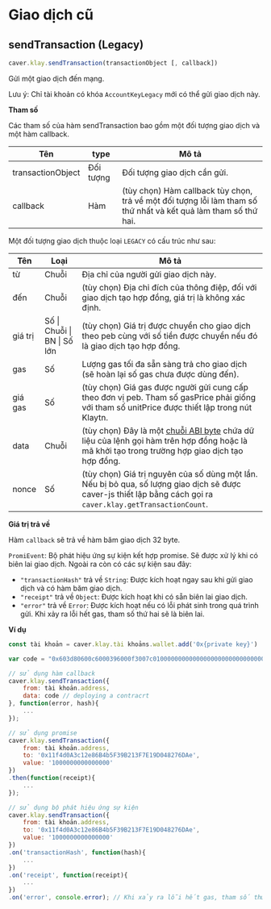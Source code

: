 # Giao dịch cũ

## sendTransaction (Legacy) <a id="sendtransaction-legacy"></a>

```javascript
caver.klay.sendTransaction(transactionObject [, callback])
```
Gửi một giao dịch đến mạng.

Lưu ý: Chỉ tài khoản có khóa `AccountKeyLegacy` mới có thể gửi giao dịch này.

**Tham số**

Các tham số của hàm sendTransaction bao gồm một đối tượng giao dịch và một hàm callback.

| Tên               | type      | Mô tả                                                                                                           |
| ----------------- | --------- | --------------------------------------------------------------------------------------------------------------- |
| transactionObject | Đối tượng | Đối tượng giao dịch cần gửi.                                                                                    |
| callback          | Hàm       | (tùy chọn) Hàm callback tùy chọn, trả về một đối tượng lỗi làm tham số thứ nhất và kết quả làm tham số thứ hai. |

Một đối tượng giao dịch thuộc loại `LEGACY` có cấu trúc như sau:

| Tên     | Loại                                   | Mô tả                                                                                                                                                                                                   |
| ------- | --------------------------------------- | ------------------------------------------------------------------------------------------------------------------------------------------------------------------------------------------------------- |
| từ      | Chuỗi                                   | Địa chỉ của người gửi giao dịch này.                                                                                                                                                                    |
| đến     | Chuỗi                                   | (tùy chọn) Địa chỉ đích của thông điệp, đối với giao dịch tạo hợp đồng, giá trị là không xác định.                                                                                                      |
| giá trị | Số \| Chuỗi \| BN \| Số lớn | (tùy chọn) Giá trị được chuyển cho giao dịch theo peb cùng với số tiền được chuyển nếu đó là giao dịch tạo hợp đồng.                                                                                    |
| gas     | Số                                      | Lượng gas tối đa sẵn sàng trả cho giao dịch (sẽ hoàn lại số gas chưa được dùng đến).                                                                                                                    |
| giá gas | Số                                      | (tùy chọn) Giá gas được người gửi cung cấp theo đơn vị peb. Tham số gasPrice phải giống với tham số unitPrice được thiết lập trong nút Klaytn.                                                          |
| data    | Chuỗi                                   | (tùy chọn) Đây là một [chuỗi ABI byte](http://solidity.readthedocs.io/en/latest/abi-spec.html) chứa dữ liệu của lệnh gọi hàm trên hợp đồng hoặc là mã khởi tạo trong trường hợp giao dịch tạo hợp đồng. |
| nonce   | Số                                      | (tùy chọn) Giá trị nguyên của số dùng một lần. Nếu bị bỏ qua, số lượng giao dịch sẽ được caver-js thiết lập bằng cách gọi ra `caver.klay.getTransactionCount`.                                          |

**Giá trị trả về**

Hàm `callback` sẽ trả về hàm băm giao dịch 32 byte.

`PromiEvent`: Bộ phát hiệu ứng sự kiện kết hợp promise. Sẽ được xử lý khi có biên lai giao dịch. Ngoài ra còn có các sự kiện sau đây:

- `"transactionHash"` trả về `String`: Được kích hoạt ngay sau khi gửi giao dịch và có hàm băm giao dịch.
- `"receipt"` trả về `Object`: Được kích hoạt khi có sẵn biên lai giao dịch.
- `"error"` trả về `Error`: Được kích hoạt nếu có lỗi phát sinh trong quá trình gửi. Khi xảy ra lỗi hết gas, tham số thứ hai sẽ là biên lai.

**Ví dụ**

```javascript
const tài khoản = caver.klay.tài khoảns.wallet.add('0x{private key}')

var code = "0x603d80600c6000396000f3007c01000000000000000000000000000000000000000000000000000000006000350463c6888fa18114602d57005b6007600435028060005260206000f3";

// sử dụng hàm callback
caver.klay.sendTransaction({
    from: tài khoản.address,
    data: code // deploying a contracrt
}, function(error, hash){
    ...
});

// sử dụng promise
caver.klay.sendTransaction({
    from: tài khoản.address,
    to: '0x11f4d0A3c12e86B4b5F39B213F7E19D048276DAe',
    value: '1000000000000000'
})
.then(function(receipt){
    ...
});

// sử dụng bộ phát hiệu ứng sự kiện
caver.klay.sendTransaction({
    from: tài khoản.address,
    to: '0x11f4d0A3c12e86B4b5F39B213F7E19D048276DAe',
    value: '1000000000000000'
})
.on('transactionHash', function(hash){
    ...
})
.on('receipt', function(receipt){
    ...
})
.on('error', console.error); // Khi xảy ra lỗi hết gas, tham số thứ hai sẽ là biên lai.
```
